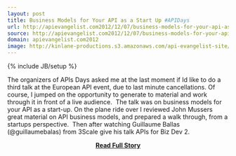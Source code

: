 ```yaml
---
layout: post
title: Business Models for Your API as a Start Up #APIDays
url: http://apievangelist.com2012/12/07/business-models-for-your-api-as-a-startup-api-days/
source: http://apievangelist.com2012/12/07/business-models-for-your-api-as-a-startup-api-days/
domain: apievangelist.com2012
image: http://kinlane-productions.s3.amazonaws.com/api-evangelist-site/blog/api-days-logo.png
---
```

{% include JB/setup %}<p>The organizers of APIs Days asked me at the last moment if Id like to do a third talk at the European API event, due to last minute cancellations. Of course, I jumped on the opportunity to generate to material and work through it in front of a live audience.  The talk was on business models for your API as a start-up. On the plane ride over I reviewed John Mussers great material on API business models, and prepared a walk through, from a startups perspective.  Then after watching Guillaume Ballas (@guillaumebalas) from 3Scale give his talk APIs for Biz Dev 2.</p>
<center><p><a href="http://apievangelist.com2012/12/07/business-models-for-your-api-as-a-startup-api-days/" style='padding:25px; font-sze:18px; font-weight: bold;'>Read Full Story</a></p></center>
